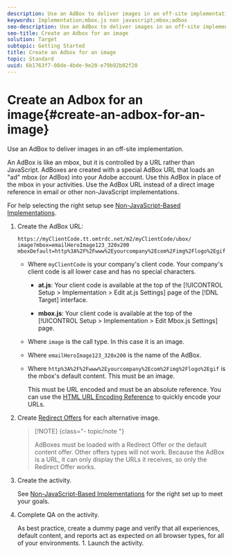 ```yaml
---
description: Use an AdBox to deliver images in an off-site implementation.
keywords: Implementation;mbox.js non javascript;mbox;adbox
seo-description: Use an AdBox to deliver images in an off-site implementation.
seo-title: Create an Adbox for an image
solution: Target
subtopic: Getting Started
title: Create an Adbox for an image
topic: Standard
uuid: 6b1763f7-08de-4bde-9e20-e79b92b02f20
---
```


# Create an Adbox for an image{#create-an-adbox-for-an-image}

Use an AdBox to deliver images in an off-site implementation.

An AdBox is like an mbox, but it is controlled by a URL rather than JavaScript. AdBoxes are created with a special AdBox URL that loads an "ad" mbox (or AdBox) into your Adobe account. Use this AdBox in place of the mbox in your activities. Use the AdBox URL instead of a direct image reference in email or other non-JavaScript implementations.

For help selecting the right setup see [Non-JavaScript-Based Implementations](../../c-implementing-target/c-non-javascript-based-implementation/non-javascript-based-implementation.md#concept_4799C58B081A43F6B3B8CC25A8D5D7C4). 

1. Create the AdBox URL:

   ```
   https://myClientCode.tt.omtrdc.net/m2/myClientCode/ubox/
   image?mbox=emailHeroImage123_320x200
   mboxDefault=http%3A%2F%2Fwww%2Eyourcompany%2Ecom%2Fimg%2Flogo%2Egif
   ```

   * Where `myClientCode` is your company's client code. Your company's client code is all lower case and has no special characters.
   
     * **at.js**: Your client code is available at the top of the [!UICONTROL Setup > Implementation > Edit at.js Settings] page of the [!DNL Target] interface.
   
     * **mbox.js**: Your client code is available at the top of the [!UICONTROL Setup > Implementation > Edit Mbox.js Settings] page.

   * Where `image` is the call type. In this case it is an image.
   
   * Where `emailHeroImage123_320x200` is the name of the AdBox.

   * Where `http%3A%2F%2Fwww%2Eyourcompany%2Ecom%2Fimg%2Flogo%2Egif` is the mbox's default content. This must be an image.
   
     This must be URL encoded and must be an absolute reference. You can use the [HTML URL Encoding Reference](https://www.w3schools.com/tags/ref_urlencode.asp) to quickly encode your URLs.

1. Create [Redirect Offers](../../c-experiences/c-manage-content/offer-redirect.md#task_33C80CD722564303B687948261484F94) for each alternative image.

   >[!NOTE] {class="- topic/note "}
   >
   >AdBoxes must be loaded with a Redirect Offer or the default content offer. Other offers types will not work. Because the AdBox is a URL, it can only display the URLs it receives, so only the Redirect Offer works.

1. Create the activity.

   See [Non-JavaScript-Based Implementations](../../c-implementing-target/c-non-javascript-based-implementation/non-javascript-based-implementation.md#concept_4799C58B081A43F6B3B8CC25A8D5D7C4) for the right set up to meet your goals. 
1. Complete QA on the activity.

   As best practice, create a dummy page and verify that all experiences, default content, and reports act as expected on all browser types, for all of your environments. 1. Launch the activity.
